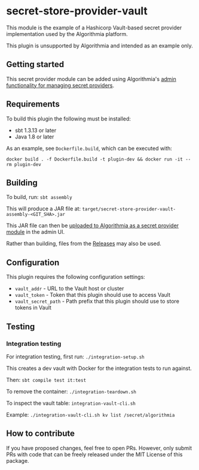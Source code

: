 secret-store-provider-vault
==============================

This module is the example of a Hashicorp Vault-based secret provider implementation used by the Algorithmia platform.

This plugin is unsupported by Algorithmia and intended as an example only.

## Getting started

This secret provider module can be added using Algorithmia's [admin functionality for managing secret providers](https://training.algorithmia.com/exploring-the-admin-panel/842511).

## Requirements

To build this plugin the following must be installed:
* sbt 1.3.13 or later
* Java 1.8 or later

As an example, see `Dockerfile.build`, which can be executed with:

`docker build . -f Dockerfile.build -t plugin-dev && docker run -it --rm plugin-dev`

## Building

To build, run:
`sbt assembly`

This will produce a JAR file at:
`target/secret-store-provider-vault-assembly-<GIT_SHA>.jar`

This JAR file can then be [uploaded to Algorithmia as a secret provider module](https://training.algorithmia.com/exploring-the-admin-panel/842511) in the admin UI.

Rather than building, files from the [Releases](https://github.com/algorithmiaio/secret-store-provider-vault/releases) may also be used.

## Configuration

This plugin requires the following configuration settings:

* `vault_addr` - URL to the Vault host or cluster
* `vault_token` - Token that this plugin should use to access Vault
* `vault_secret_path` - Path prefix that this plugin should use to store tokens in Vault

## Testing

### Integration testing

For integration testing, first run:
`./integration-setup.sh`

This creates a dev vault with Docker for the integration tests to run against.

Then:
`sbt compile test it:test`

To remove the container:
`./integration-teardown.sh`

To inspect the vault table:
`integration-vault-cli.sh`

Example:
`./integration-vault-cli.sh kv list /secret/algorithmia`

## How to contribute

If you have proposed changes, feel free to open PRs. However, only submit PRs with
code that can be freely released under the MIT License of this package.
